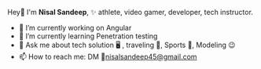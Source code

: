 Hey👋 I'm <b>Nisal Sandeep</b>, ✨ athlete, video gamer, developer, tech instructor.
  - 🔭 I’m currently working on Angular
  - 🌱 I’m currently learning Penetration testing
  - 💬 Ask me about tech solution 🖥 , traveling 🌴, Sports 🥊, Modeling 😉
  - 📫 How to reach me: DM 📱nisalsandeep45@gmail.com
 
  
